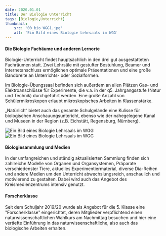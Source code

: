 ```yaml
---
date: 2020.01.01
title: Der Biologie Unterricht
tags: [Biologie,Unterricht]
thumbnail: 
    src: '00_bio_WGG1.jpg'
    alt: 'Ein Bild eines Biologie Lehrsaals im WGG'
---
```


<h4>Die Biologie Fachäume und anderen Lernorte</h4>

<p>Biologie-Unterricht findet hauptsächlich in den drei gut
ausgestatteten Fachräumen statt. Zwei Lehrsäle mit gestufter
Bestuhlung, Beamer und Internetanschluss ermöglichen optimale
Präsentationen und eine große Bandbreite an Unterrichts- oder
Sozialformen.
</p>

<p>
Im Biologie-Übungssaal befinden sich außerdem an allen Plätzen Gas-
und Elektroanschlüsse für Experimente, die v.a. in der
q5. Jahrgangsstufe (Natur und Technik) durchgeführt werden. Eine große
Anzahl von Schülermikroskopen erlaubt mikroskopisches Arbeiten in
Klassenstärke.
</p>

<p>
„Natürlich“ bietet auch das gesamte Schulgelände eine Kulisse für
biologischen Anschauungsuntericht, ebenso wie der nahegelegene Kanal
und Museen in der Region (z.B. Eichstätt, Regensburg, Nürnberg).
</p>

<img src="/images/00_bio_WGG1.jpg" alt="Ein Bild eines Biologie Lehrsaals im WGG">

<img src="/images/00_bio_WGG2.jpg" alt="Ein Bild eines Biologie Lehrsaals im WGG">


<h4>Biologiesammlung und Medien</h4>
<p>
In der umfangreichen und ständig aktualisierten Sammlung finden
sich zahlreiche Modelle von Organen und Organsystemen, Präparate
verschiedenster Tiere, aktuelles Experimentiermaterial, diverse
Dia-Reihen und andere Medien um den Unterricht abwechslungsreich,
anschaulich und motivierend zu gestalten. Dabei wird auch das Angebot
des Kreismedienzentrums intensiv genutzt.
</p>
		
<h4>Forscherklasse</h4>
		
<p>
Seit dem Schuljahr 2019/20 wurde als Angebot für die 
5. Klasse eine "Forscherklasse" eingerichtet, deren 
Mitglieder verpflichtend einen naturwissenschaftlichen 
Wahlkurs am Nachmittag besuchen und hier eine vertiefte 
Einführung in das naturwissenschaftliche, also auch 
das biologische Arbeiten erhalten.
</p>